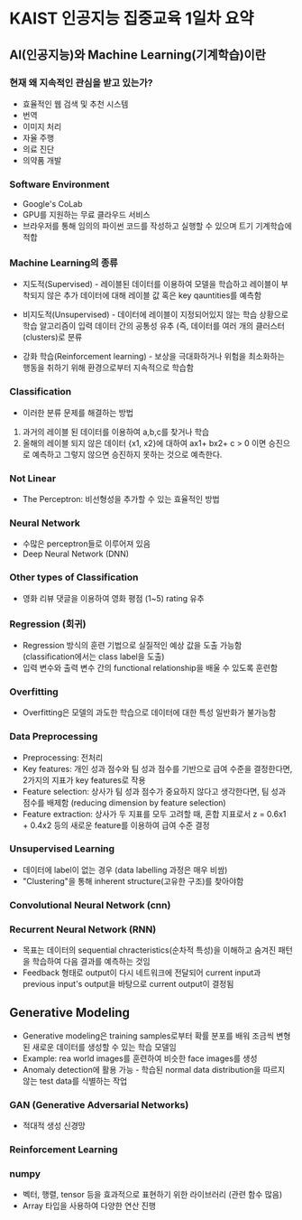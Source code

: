 # KAIST 인공지능 집중교육 1일차 요약 

## AI(인공지능)와 Machine Learning(기계학습)이란

### 현재 왜 지속적인 관심을 받고 있는가?

- 효율적인 웹 검색 및 추천 시스템
- 번역
- 이미지 처리
- 자율 주행
- 의료 진단
- 의약품 개발

### Software Environment

- Google's CoLab
- GPU를 지원하는 무료 클라우드 서비스
- 브라우저를 통해 임의의 파이썬 코드를 작성하고 실행할 수 있으며 트기 기계학습에 적합

### Machine Learning의 종류

- 지도적(Supervised) - 레이블된 데이터를 이용하여 모델을 학습하고 레이블이 부착되지 않은 추가 데이터에 대해 레이블 값 혹은 key 
qauntities를 예측함

- 비지도적(Unsupervised) - 데이터에 레이블이 지정되어있지 않는 학습 상황으로 학습 알고리즘이 입력 데이터 간의 공통성 유추
(즉, 데이터를 여러 개의 클러스터(clusters)로 분류

- 강화 학습(Reinforcement learning) - 보상을 극대화하거나 위험을 최소화하는 행동을 취하기 위해 환경으로부터 지속적으로 학습함

### Classification

- 이러한 분류 문제를 해결하는 방법

1. 과거의 레이블 된 데이터를 이용하여 a,b,c를 찾거나 학습
2. 올해의 레이블 되지 않은 데이터 {x1, x2}에 대하여 ax1+ bx2+ c > 0 이면 승진으로 예측하고 
그렇지 않으면 승진하지 못하는 것으로 예측한다.


### Not Linear

- The Perceptron: 비선형성을 추가할 수 있는 효율적인 방법 


### Neural Network

- 수많은 perceptron들로 이루어져 있음
- Deep Neural Network (DNN)

### Other types of Classification

- 영화 리뷰 댓글을 이용하여 영화 평점 (1~5) rating 유추


### Regression  (회귀)

- Regression 방식의 훈련 기법으로 실질적인 예상 값을 도출 가능함
(classification에서는 class label을 도출)
- 입력 변수와 출력 변수 간의 functional relationship을 배울 수 있도록 훈련함


### Overfitting

- Overfitting은 모델의 과도한 학습으로 데이터에 대한 특성 일반화가 불가능함 


### Data Preprocessing 

- Preprocessing: 전처리
- Key features: 개인 성과 점수와 팀 성과 점수를 기반으로 급여 수준을 결정한다면, 2가지의 지표가 key features로 작용
- Feature selection: 상사가 팀 성과 점수가 중요하지 않다고 생각한다면, 팀 성과 점수를 배제함
(reducing dimension by feature selection)
- Feature extraction: 상사가 두 지표를 모두 고려할 때, 혼합 지표로서 z = 0.6x1 + 0.4x2 등의 새로운 feature를
이용하여 급여 수준 결정


### Unsupervised Learning

- 데이터에 label이 없는 경우 (data labelling 과정은 매우 비쌈)
- "Clustering"을 통해 inherent structure(고유한 구조)를 찾아야함

### Convolutional Neural Network (cnn)

### Recurrent Neural Network (RNN)

- 목표는 데이터의 sequential chracteristics(순차적 특성)을 이해하고 숨겨진 패턴을 학습하여 다음 결과를 예측하는 것임
- Feedback 형태로 output이 다시 네트워크에 전달되어 current input과 previous input's output을 바탕으로
current output이 결정됨 


## Generative Modeling

- Generative modeling은 training samples로부터 확률 분포를 배워 조금씩 변형된 새로운 데이터를 생성할 수 있는 학습 모델임
- Example: rea world images를 훈련하여 비슷한 face images를 생성
- Anomaly detection에 활용 가능 - 학습된 normal data distribution을 따르지 않는 test data를 식별하는 작업 

### GAN (Generative Adversarial Networks)

- 적대적 생성 신경망 

### Reinforcement Learning

### numpy

- 벡터, 행렬, tensor 등을 효과적으로 표현하기 위한 라이브러리 (관련 함수 많음)
- Array 타입을 사용하여 다양한 연산 진행